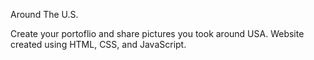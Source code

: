 Around The U.S.

Create your portoflio and share pictures you took around USA. Website created using HTML, CSS, and JavaScript.
